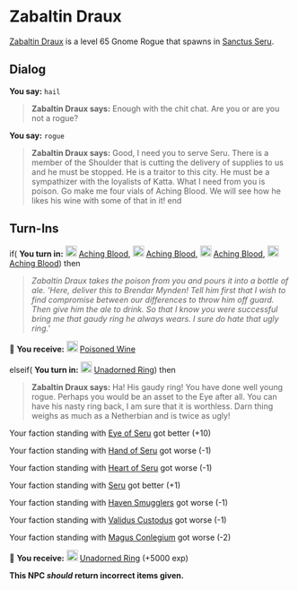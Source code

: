 # Zabaltin Draux



[Zabaltin Draux](/npc/159146) is a level 65 Gnome Rogue that spawns in [Sanctus Seru](/zone/159).





## Dialog

**You say:** `hail`



>**Zabaltin Draux says:** Enough with the chit chat. Are you or are you not a rogue?

**You say:** `rogue`



>**Zabaltin Draux says:** Good, I need you to serve Seru. There is a member of the Shoulder that is cutting the delivery of supplies to us and he must be stopped. He is a traitor to this city. He must be a sympathizer with the loyalists of Katta. What I need from you is poison. Go make me four vials of Aching Blood. We will see how he likes his wine with some of that in it!
end



## Turn-Ins





if( **You turn in:** <img style="background:url(/static/icons/blank_slot.gif);width:20px;height:20px;" src="/static/icons/item_806.png" alt="" /> <a
                                href="/item/14058" data-url="14058" class="tooltip-link link">Aching Blood</a>, <img style="background:url(/static/icons/blank_slot.gif);width:20px;height:20px;" src="/static/icons/item_806.png" alt="" /> <a
                                href="/item/14058" data-url="14058" class="tooltip-link link">Aching Blood</a>, <img style="background:url(/static/icons/blank_slot.gif);width:20px;height:20px;" src="/static/icons/item_806.png" alt="" /> <a
                                href="/item/14058" data-url="14058" class="tooltip-link link">Aching Blood</a>, <img style="background:url(/static/icons/blank_slot.gif);width:20px;height:20px;" src="/static/icons/item_806.png" alt="" /> <a
                                href="/item/14058" data-url="14058" class="tooltip-link link">Aching Blood</a>) then


>*Zabaltin Draux takes the poison from you and pours it into a bottle of ale. 'Here, deliver this to Brendar Mynden! Tell him first that I wish to find compromise between our differences to throw him off guard. Then give him the ale to drink. So that I know you were successful bring me that gaudy ring he always wears. I sure do hate that ugly ring.'*


 &#127873; **You receive:**  <img style="background:url(/static/icons/blank_slot.gif);width:20px;height:20px;" src="/static/icons/item_826.png" alt="" /> <a
                                href="/item/29862" data-url="29862" class="tooltip-link link">Poisoned Wine</a> 

 

elseif( **You turn in:** <img style="background:url(/static/icons/blank_slot.gif);width:20px;height:20px;" src="/static/icons/item_875.png" alt="" /> <a
                                href="/item/29863" data-url="29863" class="tooltip-link link">Unadorned Ring</a>) then


>**Zabaltin Draux says:** Ha! His gaudy ring! You have done well young rogue. Perhaps you would be an asset to the Eye after all. You can have his nasty ring back, I am sure that it is worthless. Darn thing weighs as much as a Netherbian and is twice as ugly!


Your faction standing with [Eye of Seru](/faction/1485) got better (<span class='text-success'>+10</span>)


Your faction standing with [Hand of Seru](/faction/1484) got worse (<span class='text-danger'>-1</span>)


Your faction standing with [Heart of Seru](/faction/1486) got worse (<span class='text-danger'>-1</span>)


Your faction standing with [Seru](/faction/1483) got better (<span class='text-success'>+1</span>)


Your faction standing with [Haven Smugglers](/faction/1542) got worse (<span class='text-danger'>-1</span>)


Your faction standing with [Validus Custodus](/faction/1503) got worse (<span class='text-danger'>-1</span>)


Your faction standing with [Magus Conlegium](/faction/1504) got worse (<span class='text-danger'>-2</span>)


 &#127873; **You receive:**  <img style="background:url(/static/icons/blank_slot.gif);width:20px;height:20px;" src="/static/icons/item_875.png" alt="" /> <a
                                href="/item/29864" data-url="29864" class="tooltip-link link">Unadorned Ring</a> (+5000 exp)

 

**This NPC *should* return incorrect items given.**
